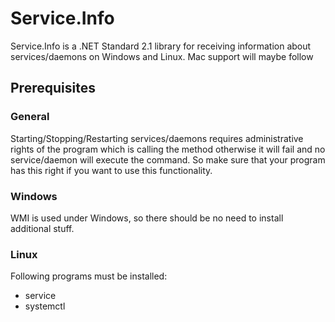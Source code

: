# Service.Info
Service.Info is a .NET Standard 2.1 library for receiving information about services/daemons on Windows and Linux. Mac support will maybe follow

## Prerequisites
### General
Starting/Stopping/Restarting services/daemons requires administrative rights of the program which is calling the method otherwise it will fail and no service/daemon will execute the command. So make sure that your program has this right if you want to use this functionality.
### Windows
WMI is used under Windows, so there should be no need to install additional stuff.
### Linux
Following programs must be installed:
* service
* systemctl

